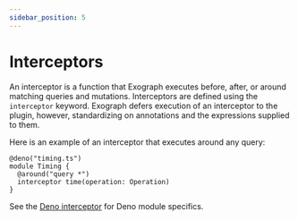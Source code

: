 ```yaml
---
sidebar_position: 5
---
```


# Interceptors

An interceptor is a function that Exograph executes before, after, or around matching queries and mutations. Interceptors are defined using the `interceptor` keyword. Exograph defers execution of an interceptor to the plugin, however, standardizing on annotations and the expressions supplied to them.

Here is an example of an interceptor that executes around any query:

```exo
@deno("timing.ts")
module Timing {
  @around("query *")
  interceptor time(operation: Operation)
}
```

See the [Deno interceptor](deno/interceptor.md) for Deno module specifics.
